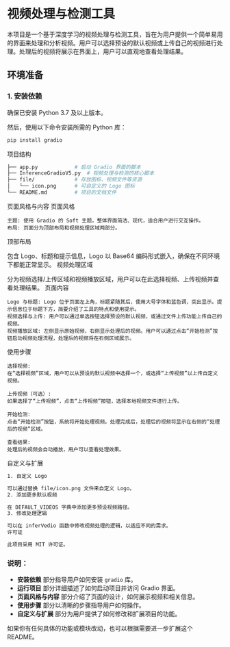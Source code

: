 # 视频处理与检测工具

本项目是一个基于深度学习的视频处理与检测工具，旨在为用户提供一个简单易用的界面来处理和分析视频。用户可以选择预设的默认视频或上传自己的视频进行处理。处理后的视频将展示在界面上，用户可以直观地查看处理结果。

## 环境准备

### 1. 安装依赖

确保已安装 Python 3.7 及以上版本。

然后，使用以下命令安装所需的 Python 库：

```bash
pip install gradio
```

项目结构
```bash
├── app.py            # 启动 Gradio 界面的脚本
├── InferenceGradioV5.py  # 视频处理与检测的核心脚本
├── file/             # 存放图标、视频文件等资源
│   └── icon.png      # 可自定义的 Logo 图标
└── README.md         # 项目的文档文件

```
页面风格与内容
页面风格

    主题: 使用 Gradio 的 Soft 主题，整体界面简洁、现代，适合用户进行交互操作。
    布局: 页面分为顶部布局和视频处理区域两部分。

顶部布局

包含 Logo、标题和提示信息，Logo 以 Base64 编码形式嵌入，确保在不同环境下都能正常显示。
视频处理区域

分为视频选择/上传区域和视频播放区域，用户可以在此选择视频、上传视频并查看处理结果。
页面内容

    Logo 与标题: Logo 位于页面左上角，标题紧随其后，使用大号字体和蓝色调，突出显示。提示信息位于标题下方，简要介绍了工具的特点和使用提示。
    视频选择与上传: 用户可以通过单选按钮选择预设的默认视频，或通过文件上传功能上传自己的视频。
    视频播放区域: 左侧显示原始视频，右侧显示处理后的视频。用户可以通过点击“开始检测”按钮启动视频处理流程，处理后的视频将在右侧区域展示。

使用步骤

    选择视频:
    在“选择视频”区域，用户可以从预设的默认视频中选择一个，或选择“上传视频”以上传自定义视频。

    上传视频（可选）:
    如果选择了“上传视频”，点击“上传视频”按钮，选择本地视频文件进行上传。

    开始检测:
    点击“开始检测”按钮，系统将开始处理视频。处理完成后，处理后的视频将显示在右侧的“处理后的视频”区域。

    查看结果:
    处理后的视频会自动播放，用户可以查看处理效果。

自定义与扩展
```bash
1. 自定义 Logo

可以通过替换 file/icon.png 文件来自定义 Logo。
2. 添加更多默认视频

在 DEFAULT_VIDEOS 字典中添加更多预设视频路径。
3. 修改处理逻辑

可以在 inferVedio 函数中修改视频处理的逻辑，以适应不同的需求。
许可证

此项目采用 MIT 许可证。
```
### 说明：

- **安装依赖** 部分指导用户如何安装 `gradio` 库。
- **运行项目** 部分详细描述了如何启动项目并访问 Gradio 界面。
- **页面风格与内容** 部分介绍了页面的设计，如何展示视频和相关信息。
- **使用步骤** 部分以清晰的步骤指导用户如何操作。
- **自定义与扩展** 部分为用户提供了如何修改和扩展项目的功能。

如果你有任何具体的功能或模块改动，也可以根据需要进一步扩展这个 README。
